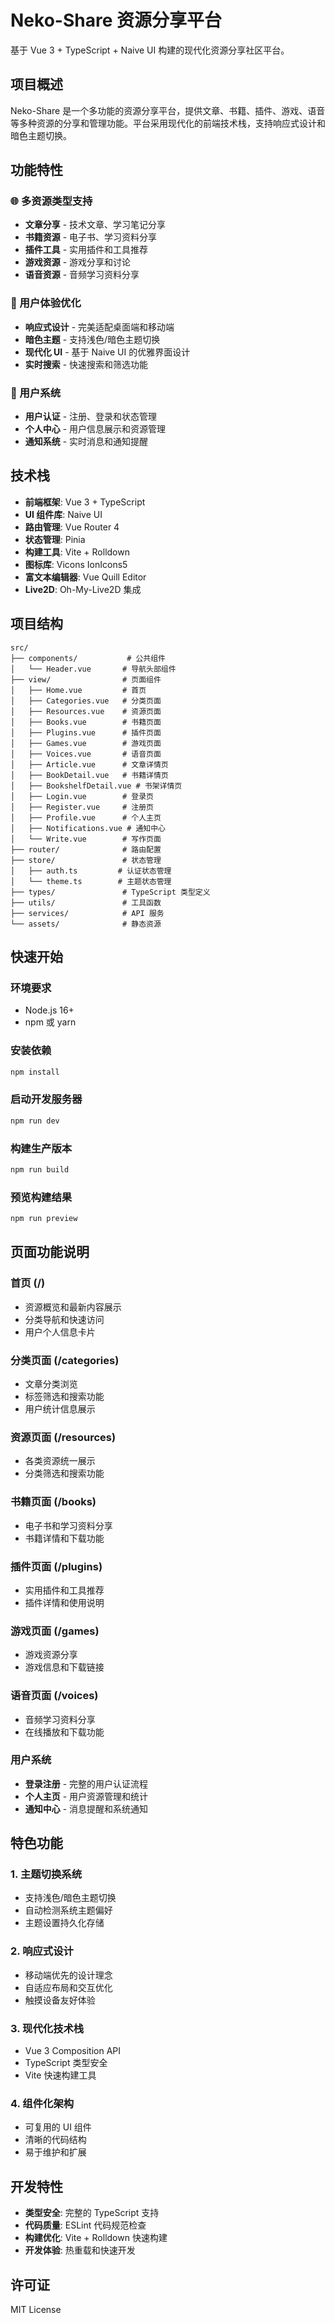 # Neko-Share 资源分享平台

基于 Vue 3 + TypeScript + Naive UI 构建的现代化资源分享社区平台。

## 项目概述

Neko-Share 是一个多功能的资源分享平台，提供文章、书籍、插件、游戏、语音等多种资源的分享和管理功能。平台采用现代化的前端技术栈，支持响应式设计和暗色主题切换。

## 功能特性

### 🌐 多资源类型支持
- **文章分享** - 技术文章、学习笔记分享
- **书籍资源** - 电子书、学习资料分享
- **插件工具** - 实用插件和工具推荐
- **游戏资源** - 游戏分享和讨论
- **语音资源** - 音频学习资料分享

### 🎨 用户体验优化
- **响应式设计** - 完美适配桌面端和移动端
- **暗色主题** - 支持浅色/暗色主题切换
- **现代化 UI** - 基于 Naive UI 的优雅界面设计
- **实时搜索** - 快速搜索和筛选功能

### 🔐 用户系统
- **用户认证** - 注册、登录和状态管理
- **个人中心** - 用户信息展示和资源管理
- **通知系统** - 实时消息和通知提醒

## 技术栈

- **前端框架**: Vue 3 + TypeScript
- **UI 组件库**: Naive UI
- **路由管理**: Vue Router 4
- **状态管理**: Pinia
- **构建工具**: Vite + Rolldown
- **图标库**: Vicons IonIcons5
- **富文本编辑器**: Vue Quill Editor
- **Live2D**: Oh-My-Live2D 集成

## 项目结构

```
src/
├── components/           # 公共组件
│   └── Header.vue       # 导航头部组件
├── view/                # 页面组件
│   ├── Home.vue         # 首页
│   ├── Categories.vue   # 分类页面
│   ├── Resources.vue    # 资源页面
│   ├── Books.vue        # 书籍页面
│   ├── Plugins.vue      # 插件页面
│   ├── Games.vue        # 游戏页面
│   ├── Voices.vue       # 语音页面
│   ├── Article.vue      # 文章详情页
│   ├── BookDetail.vue   # 书籍详情页
│   ├── BookshelfDetail.vue # 书架详情页
│   ├── Login.vue        # 登录页
│   ├── Register.vue     # 注册页
│   ├── Profile.vue      # 个人主页
│   ├── Notifications.vue # 通知中心
│   └── Write.vue        # 写作页面
├── router/              # 路由配置
├── store/               # 状态管理
│   ├── auth.ts         # 认证状态管理
│   └── theme.ts        # 主题状态管理
├── types/               # TypeScript 类型定义
├── utils/               # 工具函数
├── services/            # API 服务
└── assets/              # 静态资源
```

## 快速开始

### 环境要求
- Node.js 16+
- npm 或 yarn

### 安装依赖
```bash
npm install
```

### 启动开发服务器
```bash
npm run dev
```

### 构建生产版本
```bash
npm run build
```

### 预览构建结果
```bash
npm run preview
```

## 页面功能说明

### 首页 (/)
- 资源概览和最新内容展示
- 分类导航和快速访问
- 用户个人信息卡片

### 分类页面 (/categories)
- 文章分类浏览
- 标签筛选和搜索功能
- 用户统计信息展示

### 资源页面 (/resources)
- 各类资源统一展示
- 分类筛选和搜索功能

### 书籍页面 (/books)
- 电子书和学习资料分享
- 书籍详情和下载功能

### 插件页面 (/plugins)
- 实用插件和工具推荐
- 插件详情和使用说明

### 游戏页面 (/games)
- 游戏资源分享
- 游戏信息和下载链接

### 语音页面 (/voices)
- 音频学习资料分享
- 在线播放和下载功能

### 用户系统
- **登录注册** - 完整的用户认证流程
- **个人主页** - 用户资源管理和统计
- **通知中心** - 消息提醒和系统通知

## 特色功能

### 1. 主题切换系统
- 支持浅色/暗色主题切换
- 自动检测系统主题偏好
- 主题设置持久化存储

### 2. 响应式设计
- 移动端优先的设计理念
- 自适应布局和交互优化
- 触摸设备友好体验

### 3. 现代化技术栈
- Vue 3 Composition API
- TypeScript 类型安全
- Vite 快速构建工具

### 4. 组件化架构
- 可复用的 UI 组件
- 清晰的代码结构
- 易于维护和扩展

## 开发特性

- **类型安全**: 完整的 TypeScript 支持
- **代码质量**: ESLint 代码规范检查
- **构建优化**: Vite + Rolldown 快速构建
- **开发体验**: 热重载和快速开发

## 许可证

MIT License